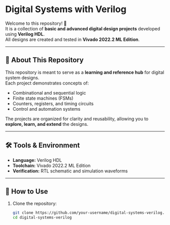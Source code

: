 # Digital Systems with Verilog

Welcome to this repository! 🎉  
It is a collection of **basic and advanced digital design projects** developed using **Verilog HDL**.  
All designs are created and tested in **Vivado 2022.2 ML Edition**.

---

## 📌 About This Repository
This repository is meant to serve as a **learning and reference hub** for digital system designs.  
Each project demonstrates concepts of:
- Combinational and sequential logic  
- Finite state machines (FSMs)  
- Counters, registers, and timing circuits  
- Control and automation systems  

The projects are organized for clarity and reusability, allowing you to **explore, learn, and extend** the designs.

---

## 🛠 Tools & Environment
- **Language:** Verilog HDL  
- **Toolchain:** Vivado 2022.2 ML Edition  
- **Verification:** RTL schematic and simulation waveforms  

---

## 🚀 How to Use
1. Clone the repository:
   ```bash
   git clone https://github.com/your-username/digital-systems-verilog.git
   cd digital-systems-verilog
